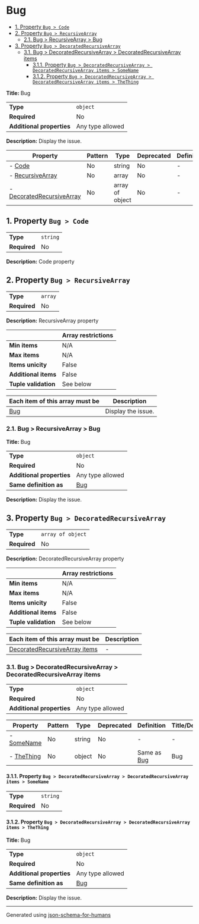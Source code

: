 # Bug

- [1. Property `Bug > Code`](#Code)
- [2. Property `Bug > RecursiveArray`](#RecursiveArray)
  - [2.1. Bug > RecursiveArray > Bug](#RecursiveArray_items)
- [3. Property `Bug > DecoratedRecursiveArray`](#DecoratedRecursiveArray)
  - [3.1. Bug > DecoratedRecursiveArray > DecoratedRecursiveArray items](#DecoratedRecursiveArray_items)
    - [3.1.1. Property `Bug > DecoratedRecursiveArray > DecoratedRecursiveArray items > SomeName`](#DecoratedRecursiveArray_items_SomeName)
    - [3.1.2. Property `Bug > DecoratedRecursiveArray > DecoratedRecursiveArray items > TheThing`](#DecoratedRecursiveArray_items_TheThing)

**Title:** Bug

|                           |                  |
| ------------------------- | ---------------- |
| **Type**                  | `object`         |
| **Required**              | No               |
| **Additional properties** | Any type allowed |

**Description:** Display the issue.

| Property                                               | Pattern | Type            | Deprecated | Definition | Title/Description                |
| ------------------------------------------------------ | ------- | --------------- | ---------- | ---------- | -------------------------------- |
| - [Code](#Code )                                       | No      | string          | No         | -          | Code property                    |
| - [RecursiveArray](#RecursiveArray )                   | No      | array           | No         | -          | RecursiveArray property          |
| - [DecoratedRecursiveArray](#DecoratedRecursiveArray ) | No      | array of object | No         | -          | DecoratedRecursiveArray property |

## <a name="Code"></a>1. Property `Bug > Code`

|              |          |
| ------------ | -------- |
| **Type**     | `string` |
| **Required** | No       |

**Description:** Code property

## <a name="RecursiveArray"></a>2. Property `Bug > RecursiveArray`

|              |         |
| ------------ | ------- |
| **Type**     | `array` |
| **Required** | No      |

**Description:** RecursiveArray property

|                      | Array restrictions |
| -------------------- | ------------------ |
| **Min items**        | N/A                |
| **Max items**        | N/A                |
| **Items unicity**    | False              |
| **Additional items** | False              |
| **Tuple validation** | See below          |

| Each item of this array must be | Description        |
| ------------------------------- | ------------------ |
| [Bug](#RecursiveArray_items)    | Display the issue. |

### <a name="RecursiveArray_items"></a>2.1. Bug > RecursiveArray > Bug

**Title:** Bug

|                           |                  |
| ------------------------- | ---------------- |
| **Type**                  | `object`         |
| **Required**              | No               |
| **Additional properties** | Any type allowed |
| **Same definition as**    | [Bug](#root)     |

**Description:** Display the issue.

## <a name="DecoratedRecursiveArray"></a>3. Property `Bug > DecoratedRecursiveArray`

|              |                   |
| ------------ | ----------------- |
| **Type**     | `array of object` |
| **Required** | No                |

**Description:** DecoratedRecursiveArray property

|                      | Array restrictions |
| -------------------- | ------------------ |
| **Min items**        | N/A                |
| **Max items**        | N/A                |
| **Items unicity**    | False              |
| **Additional items** | False              |
| **Tuple validation** | See below          |

| Each item of this array must be                                 | Description |
| --------------------------------------------------------------- | ----------- |
| [DecoratedRecursiveArray items](#DecoratedRecursiveArray_items) | -           |

### <a name="DecoratedRecursiveArray_items"></a>3.1. Bug > DecoratedRecursiveArray > DecoratedRecursiveArray items

|                           |                  |
| ------------------------- | ---------------- |
| **Type**                  | `object`         |
| **Required**              | No               |
| **Additional properties** | Any type allowed |

| Property                                               | Pattern | Type   | Deprecated | Definition            | Title/Description |
| ------------------------------------------------------ | ------- | ------ | ---------- | --------------------- | ----------------- |
| - [SomeName](#DecoratedRecursiveArray_items_SomeName ) | No      | string | No         | -                     | -                 |
| - [TheThing](#DecoratedRecursiveArray_items_TheThing ) | No      | object | No         | Same as [Bug](#root ) | Bug               |

#### <a name="DecoratedRecursiveArray_items_SomeName"></a>3.1.1. Property `Bug > DecoratedRecursiveArray > DecoratedRecursiveArray items > SomeName`

|              |          |
| ------------ | -------- |
| **Type**     | `string` |
| **Required** | No       |

#### <a name="DecoratedRecursiveArray_items_TheThing"></a>3.1.2. Property `Bug > DecoratedRecursiveArray > DecoratedRecursiveArray items > TheThing`

**Title:** Bug

|                           |                  |
| ------------------------- | ---------------- |
| **Type**                  | `object`         |
| **Required**              | No               |
| **Additional properties** | Any type allowed |
| **Same definition as**    | [Bug](#root)     |

**Description:** Display the issue.

----------------------------------------------------------------------------------------------------------------------------
Generated using [json-schema-for-humans](https://github.com/coveooss/json-schema-for-humans)
